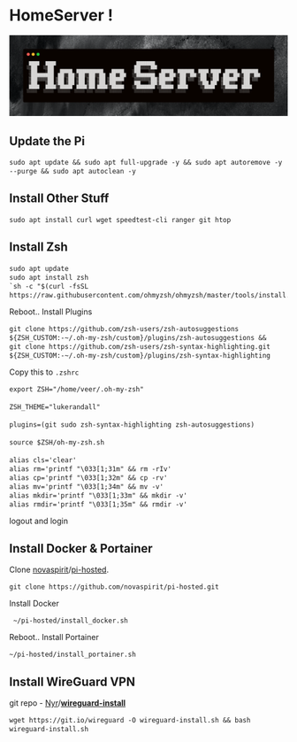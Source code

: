 # HomeServer !

![alt text](https://github.com/Crispy-Justice/homeserver/blob/main/banner.png)

## Update the Pi

    sudo apt update && sudo apt full-upgrade -y && sudo apt autoremove -y --purge && sudo apt autoclean -y

## Install Other Stuff

    sudo apt install curl wget speedtest-cli ranger git htop

## Install Zsh

    sudo apt update
    sudo apt install zsh
    `sh -c "$(curl -fsSL https://raw.githubusercontent.com/ohmyzsh/ohmyzsh/master/tools/install.sh)"`
   Reboot.. Install Plugins
   

    git clone https://github.com/zsh-users/zsh-autosuggestions ${ZSH_CUSTOM:-~/.oh-my-zsh/custom}/plugins/zsh-autosuggestions &&
    git clone https://github.com/zsh-users/zsh-syntax-highlighting.git ${ZSH_CUSTOM:-~/.oh-my-zsh/custom}/plugins/zsh-syntax-highlighting
 
   Copy this to `.zshrc`
   

    export ZSH="/home/veer/.oh-my-zsh"
    
    ZSH_THEME="lukerandall"
    
    plugins=(git sudo zsh-syntax-highlighting zsh-autosuggestions)
    
    source $ZSH/oh-my-zsh.sh
    
    alias cls='clear'
    alias rm='printf "\033[1;31m" && rm -rIv'
    alias cp='printf "\033[1;32m" && cp -rv'
    alias mv='printf "\033[1;34m" && mv -v'
    alias mkdir='printf "\033[1;33m" && mkdir -v'
    alias rmdir='printf "\033[1;35m" && rmdir -v'
logout and login

   



## Install Docker & Portainer
Clone [novaspirit](https://github.com/novaspirit)/[pi-hosted](https://github.com/novaspirit/pi-hosted).

    git clone https://github.com/novaspirit/pi-hosted.git
  Install Docker
  
	 ~/pi-hosted/install_docker.sh
 Reboot..
 Install Portainer

    ~/pi-hosted/install_portainer.sh

## Install WireGuard VPN
git repo - [Nyr](https://github.com/Nyr)/**[wireguard-install](https://github.com/Nyr/wireguard-install)**

    wget https://git.io/wireguard -O wireguard-install.sh && bash wireguard-install.sh


